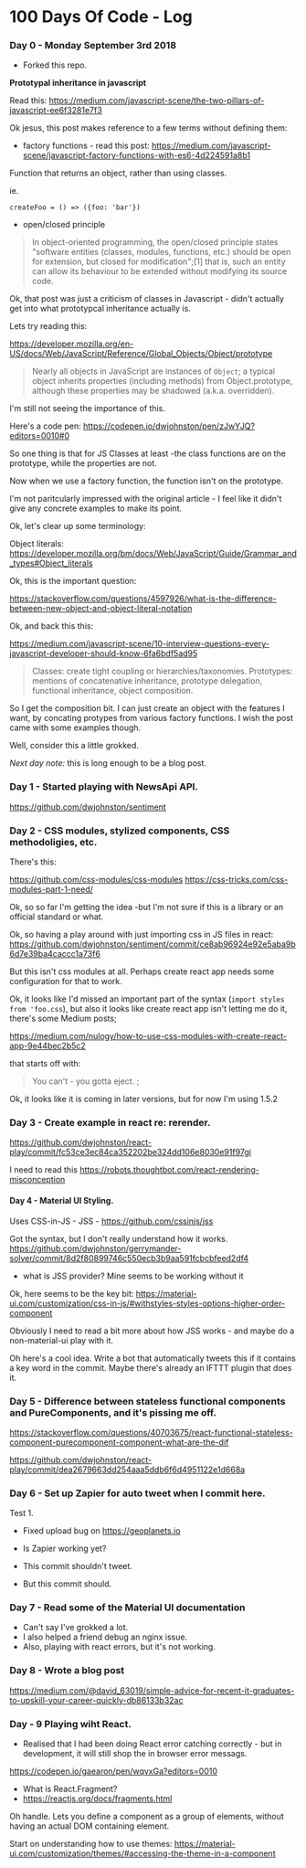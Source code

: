 # 100 Days Of Code - Log

### Day 0 - Monday September 3rd 2018 

- Forked this repo. 

**Prototypal inheritance in javascript**

Read this: https://medium.com/javascript-scene/the-two-pillars-of-javascript-ee6f3281e7f3

Ok jesus, this post makes reference to a few terms without defining them: 

 - factory functions - read this post: https://medium.com/javascript-scene/javascript-factory-functions-with-es6-4d224591a8b1


Function that returns an object, rather than using classes. 

ie. 

```
createFoo = () => ({foo: 'bar'})
```

- open/closed principle

>In object-oriented programming, the open/closed principle states "software entities (classes, modules, functions, etc.) should be open for extension, but closed for modification";[1] that is, such an entity can allow its behaviour to be extended without modifying its source code.



Ok, that post was just a criticism of classes in Javascript - didn't actually get into what prototypcal inheritance actually is. 

Lets try reading this: 

https://developer.mozilla.org/en-US/docs/Web/JavaScript/Reference/Global_Objects/Object/prototype

>Nearly all objects in JavaScript are instances of `Object`; a typical object inherits properties (including methods) from Object.prototype, although these properties may be shadowed (a.k.a. overridden).

I'm still not seeing the importance of this. 

Here's a code pen: https://codepen.io/dwjohnston/pen/zJwYJQ?editors=0010#0


So one thing is that for JS Classes at least -the class functions are on the prototype, while the properties are not. 

Now when we use a factory function, the function isn't on the prototype. 

I'm not paritcularly impressed with the original article - I feel like it didn't give any concrete examples to make its point. 

Ok, let's clear up some terminology: 

Object literals: 
https://developer.mozilla.org/bm/docs/Web/JavaScript/Guide/Grammar_and_types#Object_literals

Ok, this is the important question: 

https://stackoverflow.com/questions/4597926/what-is-the-difference-between-new-object-and-object-literal-notation



Ok, and back this this: 

https://medium.com/javascript-scene/10-interview-questions-every-javascript-developer-should-know-6fa6bdf5ad95

>Classes: create tight coupling or hierarchies/taxonomies.
Prototypes: mentions of concatenative inheritance, prototype delegation, functional inheritance, object composition.


So I get the composition bit. I can just create an object with the features I want, by concating protypes from various factory functions. I wish the post came with some examples though. 

Well, consider this a little grokked. 


*Next day note:* this is long enough to be a blog post. 


### Day 1 - Started playing with NewsApi API. 

https://github.com/dwjohnston/sentiment



### Day 2 - CSS modules, stylized components, CSS methodoligies, etc. 

There's this: 

https://github.com/css-modules/css-modules
https://css-tricks.com/css-modules-part-1-need/

Ok, so so far I'm getting the idea -but I'm not sure if this is a library or an official standard or what. 


Ok, so having a play around with just importing css in JS files in react: https://github.com/dwjohnston/sentiment/commit/ce8ab96924e92e5aba9b6d7e39ba4caccc1a73f6

But this isn't css modules at all. Perhaps create react app needs some configuration for that to work. 

Ok, it looks like I'd missed an important part of the syntax  (`import styles from 'foo.css`), but also it looks like create react app isn't letting me do it, there's some Medium posts; 

https://medium.com/nulogy/how-to-use-css-modules-with-create-react-app-9e44bec2b5c2

that starts off with: 

> You can't - you gotta eject. ;


Ok, it looks like it is coming in later versions, but for now I'm using 1.5.2 


### Day 3 - Create example in react re: rerender.

https://github.com/dwjohnston/react-play/commit/fc53ce3ec84ca352202be324dd106e8030e91f97gi

I need to read this 
https://robots.thoughtbot.com/react-rendering-misconception

#### Day 4 - Material UI Styling. 

Uses CSS-in-JS - JSS - https://github.com/cssinjs/jss

Got the syntax, but I don't really understand how it works. 
https://github.com/dwjohnston/gerrymander-solver/commit/8d2f80899746c550ecb3b9aa591fcbcbfeed2df4

- what is JSS provider? Mine seems to be working without it

Ok, here seems to be the key bit: https://material-ui.com/customization/css-in-js/#withstyles-styles-options-higher-order-component

Obviously I need to read a bit more about how JSS works - and maybe do a non-material-ui play with it. 

Oh here's a cool idea. Write a bot that automatically tweets this if it contains a key word in the commit. Maybe there's already an IFTTT plugin that does it. 

### Day 5 - Difference between stateless functional components and PureComponents, and it's pissing me off. 

https://stackoverflow.com/questions/40703675/react-functional-stateless-component-purecomponent-component-what-are-the-dif

https://github.com/dwjohnston/react-play/commit/dea2679663dd254aaa5ddb6f6d4951122e1d668a


### Day 6 - Set up Zapier for auto tweet when I commit here. 

Test 1. 

- Fixed upload bug on https://geoplanets.io
- Is Zapier working yet? 

- This commit shouldn't tweet. 

- But this commit should. 



### Day 7 - Read some of the Material UI documentation

- Can't say I've grokked a lot. 
- I also helped a friend debug an nginx issue. 
- Also, playing with react errors, but it's not working. 

### Day 8 - Wrote a blog post

https://medium.com/@david_63019/simple-advice-for-recent-it-graduates-to-upskill-your-career-quickly-db86133b32ac



### Day - 9 Playing wiht React. 

- Realised that I had been doing React error catching correctly - but in development, it will still shop the in browser error messags. 

https://codepen.io/gaearon/pen/wqvxGa?editors=0010


- What is React.Fragment? 
 - https://reactjs.org/docs/fragments.html

 Oh handle. Lets you define a component as a group of elements, without having an actual DOM containing element. 


 Start on understanding how to use themes: 
 https://material-ui.com/customization/themes/#accessing-the-theme-in-a-component